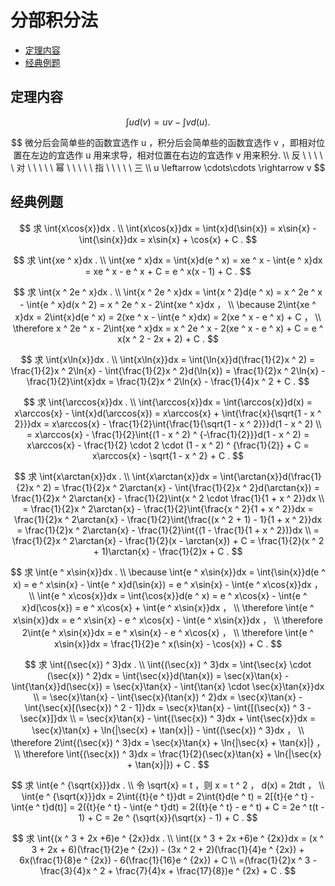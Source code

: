 # 分部积分法

* [定理内容](#定理内容)
* [经典例题](#经典例题)

## 定理内容

$$
\int{u}d(v) = uv - \int{v}d(u) .
$$

$$
微分后会简单些的函数宜选作 u ，积分后会简单些的函数宜选作 v ，即相对位置在左边的宜选作 u 用来求导，相对位置在右边的宜选作 v 用来积分.
\\
反 \ \ \ \ \ 对 \ \ \ \ \ 幂 \ \ \ \ \ 指 \ \ \ \ \ 三
\\
u \leftarrow \cdots\cdots \rightarrow v
$$

## 经典例题

$$
求 \int{x\cos{x}}dx .
\\
\int{x\cos{x}}dx = \int{x}d(\sin{x}) = x\sin{x} - \int{\sin{x}}dx = x\sin{x} + \cos{x} + C .
$$

$$
求 \int{xe ^ x}dx .
\\
\int{xe ^ x}dx = \int{x}d(e ^ x) = xe ^ x - \int{e ^ x}dx = xe ^ x - e ^ x + C = e ^ x(x - 1) + C .
$$

$$
求 \int{x ^ 2e ^ x}dx .
\\
\int{x ^ 2e ^ x}dx = \int{x ^ 2}d(e ^ x) = x ^ 2e ^ x - \int{e ^ x}d(x ^ 2) = x ^ 2e ^ x - 2\int{xe ^ x}dx ，
\\
\because 2\int{xe ^ x}dx = 2\int{x}d(e ^ x) = 2(xe ^ x - \int{e ^ x}dx) = 2(xe ^ x - e ^ x) + C ，
\\
\therefore x ^ 2e ^ x - 2\int{xe ^ x}dx = x ^ 2e ^ x - 2(xe ^ x - e ^ x) + C = e ^ x(x ^ 2 - 2x + 2) + C .
$$

$$
求 \int{x\ln{x}}dx .
\\
\int{x\ln{x}}dx = \int{\ln{x}}d(\frac{1}{2}x ^ 2) = \frac{1}{2}x ^ 2\ln{x} - \int{\frac{1}{2}x ^ 2}d(\ln{x}) = \frac{1}{2}x ^ 2\ln{x} - \frac{1}{2}\int{x}dx = \frac{1}{2}x ^ 2\ln{x} - \frac{1}{4}x ^ 2 + C .
$$

$$
求 \int{\arccos{x}}dx .
\\
\int{\arccos{x}}dx = \int{\arccos{x}}d(x) = x\arccos{x} - \int{x}d(\arccos{x}) = x\arccos{x} + \int{\frac{x}{\sqrt{1 - x ^ 2}}}dx = x\arccos{x} - \frac{1}{2}\int{\frac{1}{\sqrt{1 - x ^ 2}}}d(1 - x ^ 2)
\\
= x\arccos{x} - \frac{1}{2}\int{(1 - x ^ 2) ^ {-\frac{1}{2}}}d(1 - x ^ 2) = x\arccos{x} - \frac{1}{2} \cdot 2 \cdot (1 - x ^ 2) ^ {\frac{1}{2}} + C = x\arccos{x} - \sqrt{1 - x ^ 2} + C .
$$

$$
求 \int{x\arctan{x}}dx .
\\
\int{x\arctan{x}}dx = \int{\arctan{x}}d(\frac{1}{2}x ^ 2) = \frac{1}{2}x ^ 2\arctan{x} - \int{\frac{1}{2}x ^ 2}d(\arctan{x}) = \frac{1}{2}x ^ 2\arctan{x} - \frac{1}{2}\int{x ^ 2 \cdot \frac{1}{1 + x ^ 2}}dx
\\
= \frac{1}{2}x ^ 2\arctan{x} - \frac{1}{2}\int{\frac{x ^ 2}{1 + x ^ 2}}dx = \frac{1}{2}x ^ 2\arctan{x} - \frac{1}{2}\int{\frac{(x ^ 2 + 1) - 1}{1 + x ^ 2}}dx = \frac{1}{2}x ^ 2\arctan{x} - \frac{1}{2}\int{(1 - \frac{1}{1 + x ^ 2})}dx
\\
= \frac{1}{2}x ^ 2\arctan{x} - \frac{1}{2}(x - \arctan{x}) + C = \frac{1}{2}(x ^ 2 + 1)\arctan{x} - \frac{1}{2}x + C .
$$

$$
求 \int{e ^ x\sin{x}}dx .
\\
\because \int{e ^ x\sin{x}}dx = \int{\sin{x}}d(e ^ x) = e ^ x\sin{x} - \int{e ^ x}d(\sin{x}) = e ^ x\sin{x} - \int{e ^ x\cos{x}}dx ，
\\
\int{e ^ x\cos{x}}dx = \int{\cos{x}}d(e ^ x) = e ^ x\cos{x} - \int{e ^ x}d(\cos{x}) = e ^ x\cos{x} + \int{e ^ x\sin{x}}dx ，
\\
\therefore \int{e ^ x\sin{x}}dx = e ^ x\sin{x} - e ^ x\cos{x} - \int{e ^ x\sin{x}}dx ，
\\
\therefore 2\int{e ^ x\sin{x}}dx = e ^ x\sin{x} - e ^ x\cos{x} ，
\\
\therefore \int{e ^ x\sin{x}}dx = \frac{1}{2}e ^ x(\sin{x} - \cos{x}) + C .
$$

$$
求 \int{(\sec{x}) ^ 3}dx .
\\
\int{(\sec{x}) ^ 3}dx = \int{\sec{x} \cdot (\sec{x}) ^ 2}dx = \int{\sec{x}}d(\tan{x}) = \sec{x}\tan{x} - \int{\tan{x}}d(\sec{x}) = \sec{x}\tan{x} - \int{\tan{x} \cdot \sec{x}\tan{x}}dx
\\
= \sec{x}\tan{x} - \int{\sec{x}(\tan{x}) ^ 2}dx = \sec{x}\tan{x} - \int{\sec{x}[(\sec{x}) ^ 2 - 1]}dx = \sec{x}\tan{x} - \int{[(\sec{x}) ^ 3 - \sec{x}]}dx
\\
= \sec{x}\tan{x} - \int{(\sec{x}) ^ 3}dx + \int{\sec{x}}dx = \sec{x}\tan{x} + \ln{|\sec{x} + \tan{x}|} - \int{(\sec{x}) ^ 3}dx ，
\\
\therefore 2\int{(\sec{x}) ^ 3}dx = \sec{x}\tan{x} + \ln{|\sec{x} + \tan{x}|} ，
\\
\therefore \int{(\sec{x}) ^ 3}dx = \frac{1}{2}(\sec{x}\tan{x} + \ln{|\sec{x} + \tan{x}|}) + C .
$$

$$
求 \int{e ^ {\sqrt{x}}}dx .
\\
令 \sqrt{x} = t ，则 x = t ^ 2 ， d(x) = 2tdt ，
\\
\int{e ^ {\sqrt{x}}}dx = 2\int{{t}{e ^ t}}dt = 2\int{t}d(e ^ t) = 2[{t}{e ^ t} - \int{e ^ t}d(t)] = 2({t}{e ^ t} - \int{e ^ t}dt) = 2({t}{e ^ t} - e ^ t) + C = 2e ^ t(t - 1) + C = 2e ^ {\sqrt{x}}(\sqrt{x} - 1) + C .
$$

$$
求 \int{(x ^ 3 + 2x +6)e ^ {2x}}dx .
\\
\int{(x ^ 3 + 2x +6)e ^ {2x}}dx = (x ^ 3 + 2x + 6)(\frac{1}{2}e ^ {2x}) - (3x ^ 2 + 2)(\frac{1}{4}e ^ {2x}) + 6x(\frac{1}{8}e ^ {2x}) - 6(\frac{1}{16}e ^ {2x}) + C
\\
=(\frac{1}{2}x ^ 3 - \frac{3}{4}x ^ 2 + \frac{7}{4}x + \frac{17}{8})e ^ {2x} + C .
$$



